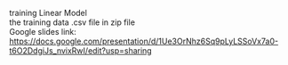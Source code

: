 training Linear Model<br>
the training data .csv file in zip file <br>
Google slides link: https://docs.google.com/presentation/d/1Ue3OrNhz6Sq9pLyLSSoVx7a0-t6O2DdgiJs_nvixRwI/edit?usp=sharing  
